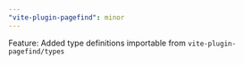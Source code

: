 ```yaml
---
"vite-plugin-pagefind": minor
---
```


Feature: Added type definitions importable from `vite-plugin-pagefind/types`
